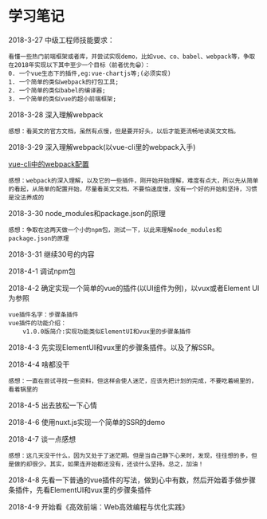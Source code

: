 # 学习笔记
2018-3-27 中级工程师技能要求：
    
    看懂一些热门前端框架或者库，并尝试实现demo，比如vue、co、babel、webpack等，争取在2018年实现以下其中至少一个目标（前者优先😁）：
    0. 一个vue生态下的插件,eg:vue-chartjs等;(必须实现)
    1. 一个简单的类似webpack的打包工具;
    2. 一个简单的类似babel的编译器;
    3. 一个简单的类似vue的超小前端框架;
2018-3-28 深入理解webpack

    感想：看英文的官方文档，虽然有点慢，但是要开好头，以后才能更流畅地读英文文档。
2018-3-29 深入理解webpack(以vue-cli里的webpack入手)

[vue-cli中的webpack配置](https://segmentfault.com/a/1190000008779053)

    感想：webpack的深入理解，以及它的一些插件，刚开始开始理解，难度有点大，所以先从简单的看起，从简单的配置开始，尽量看英文文档，不要怕速度慢，没有一个好的开始和坚持，习惯是没法养成的
2018-3-30 node_modules和package.json的原理

    感想：争取在这两天做一个小的npm包，测试一下，以此来理解node_modules和package.json的原理

2018-3-31 继续30号的内容  

2018-4-1 调试npm包

2018-4-2 确定实现一个简单的vue的插件(以UI组件为例)，以vux或者Element UI为参照

	vue插件名字：步骤条插件
    vue插件的功能介绍：
        v1.0.0版简介:实现功能类似ElementUI和vux里的步骤条插件

2018-4-3 先实现ElementUI和vux里的步骤条插件。以及了解SSR。

2018-4-4 啥都没干

    感想：一直在尝试寻找一些资料，但这样会使人迷茫，应该先把计划的完成，不要吃着碗里的，看着锅里的

2018-4-5 出去放松一下心情

2018-4-6 使用nuxt.js实现一个简单的SSR的demo

2018-4-7 谈一点感想

    感想：这几天没干什么，因为又处于了迷茫期。但是当自己静下心来时，发现，往往想的多，但是做的却很少。其实，如果连开始都还没有，还谈什么坚持。总之，加油！

2018-4-8 先看一下普通的vue插件的写法，做到心中有数，然后开始着手做步骤条插件，先看ElementUI和vux里的步骤条插件

2018-4-9 开始看《高效前端：Web高效编程与优化实践》
    


